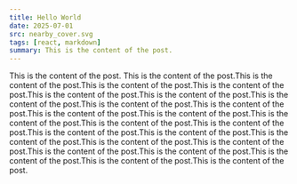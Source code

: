```yaml
---
title: Hello World
date: 2025-07-01
src: nearby_cover.svg
tags: [react, markdown]
summary: This is the content of the post.
---
```


This is the content of the post.
This is the content of the post.This is the content of the post.This is the content of the post.This is the content of the post.This is the content of the post.This is the content of the post.This is the content of the post.This is the content of the post.This is the content of the post.This is the content of the post.This is the content of the post.This is the content of the post.This is the content of the post.This is the content of the post.This is the content of the post.This is the content of the post.This is the content of the post.This is the content of the post.This is the content of the post.This is the content of the post.This is the content of the post.This is the content of the post.This is the content of the post.This is the content of the post.
